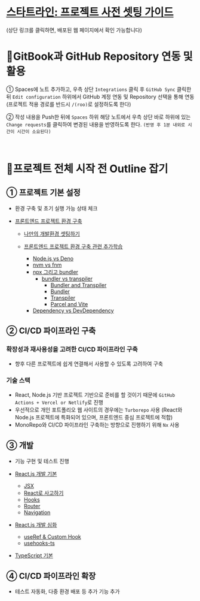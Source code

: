 # [스타트라인: 프로젝트 사전 셋팅 가이드](https://mike-4.gitbook.io/undefined)

(상단 링크를 클릭하면, 배포된 웹 페이지에서 확인 가능합니다)

# 🌟GitBook과 GitHub Repository 연동 및 활용

① Spaces에 노트 추가하고, 우측 상단 `Integrations` 클릭 후 `GitHub Sync` 클릭한 뒤 `Edit configuration` 하위에서 GitHub 계정 연동 및 Repository 선택을 통해 연동
(프로젝트 적용 경로를 반드시 `/(roo)`로 설정하도록 한다)

② 작성 내용을 Push한 뒤에 `Spaces` 하위 해당 노트에서 우측 상단 바로 하위에 있는 `Change requests`를 클릭하여 변경된 내용을 반영하도록 한다.
`(반영 후 1분 내외로 시간이 시간이 소요된다)`

<br/>

# 🌟프로젝트 전체 시작 전 Outline 잡기

## ① 프로젝트 기본 설정

- 환경 구축 및 초기 실행 가능 상태 체크

- [프론트엔드 프로젝트 환경 구축](/Front-End/EnvSetting/)

  - [나만의 개발환경 셋팅하기](/Front-End/EnvSetting/1.BaseDevEnv.md)

  - [프론트엔드 프로젝트 환경 구축 관련 추가학습](/Front-End/EnvSetting/2.AdditionalStudy/)

    - [Node.js vs Deno](/Front-End/EnvSetting/2.AdditionalStudy/1.Deno_and_NodeJS.md)
    - [nvm vs fnm](/Front-End/EnvSetting/2.AdditionalStudy/2.nvm_and_fnm.md)
    - [npx 그리고 bundler](/Front-End/EnvSetting/2.AdditionalStudy/3.npx_and_bundler.md)
      - [bundler vs transpiler](/Front-End/EnvSetting/2.AdditionalStudy/3-1.bundler_and_transpiler/)
        - [Bundler and Transpiler](/Front-End/EnvSetting/2.AdditionalStudy/3-1.bundler_and_transpiler/1.Bundler_and_Transpiler.md)
        - [Bundler](/Front-End/EnvSetting/2.AdditionalStudy/3-1.bundler_and_transpiler/2.Bundler.md)
        - [Transpiler](/Front-End/EnvSetting/2.AdditionalStudy/3-1.bundler_and_transpiler/3.Transpiler.md)
        - [Parcel and Vite](/Front-End/EnvSetting/2.AdditionalStudy/3-1.bundler_and_transpiler/4.Parcel_and_Vite.md)
    - [Dependency vs DevDependency](/Front-End/EnvSetting/2.AdditionalStudy/4.devdependency_and_dependency.md)

## ② CI/CD 파이프라인 구축

### 확장성과 재사용성을 고려한 CI/CD 파이프라인 구축

- 향후 다른 프로젝트에 쉽게 연결해서 사용할 수 있도록 고려하여 구축

### 기술 스택

- React, Node.js 기반 프로젝트 기반으로 준비를 할 것이기 때문에 `GitHub Actions + Vercel or Netlify`로 진행
- 우선적으로 개인 포트폴리오 웹 사이트의 경우에는 `Turborepo` 사용
  (React와 Node.js 프로젝트에 특화되어 있으며, 프론트엔드 중심 프로젝트에 적합)
- MonoRepo와 CI/CD 파이프라인 구축하는 방향으로 진행하기 위해 `Nx` 사용

## ③ 개발

- 기능 구현 및 테스트 진행

- [React.js 개발 기본](/Front-End/ReactJS/)

  - [JSX](/React/1.Basic/1.JSX.md)
  - [React로 사고하기](/React/1.Basic/2.ThinkInReact.md)
  - [Hooks](/React/1.Basic/3.Hooks.md)
  - [Router](/React/1.Basic/4.Router.md)
  - [Navigation](/React/1.Basic/5.Navigation.md)

- [React.js 개발 심화](/Front-End/ReactJS/)

  - [useRef & Custom Hook](/Front-End/ReactJS/2.Immediate/4.UseRefCustomHook.md)
  - [usehooks-ts](/Front-End/ReactJS/2.Immediate/5.useHookTS.md)

- [TypeScript 기본](/Front-End/TypeScript/TypeScript.md)

## ④ CI/CD 파이프라인 확장

- 테스트 자동화, 다중 환경 배포 등 추가 기능 추가

